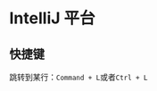 # IntelliJ 平台
<p id="xc3TWqQ7arKhmSVKS2ux3f">

## 快捷键

</p>


<p id="eXopYNnc9BJXo6E9yEkkgk">

跳转到某行：`Command + L`或者`Ctrl + L`

</p>


<p id="di8WbbsJthrcX6s7FnFidg">



</p>


